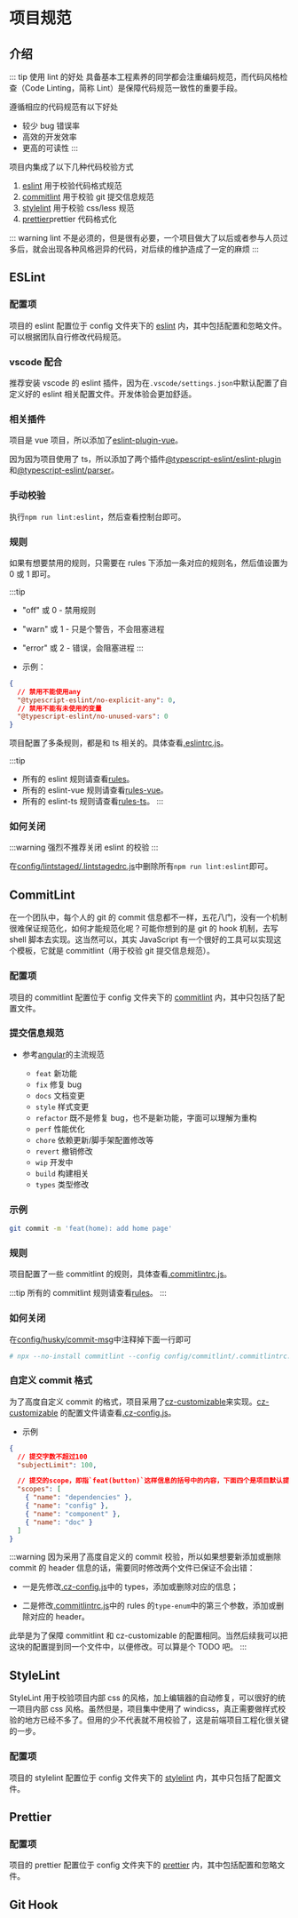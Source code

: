 # 项目规范

## 介绍

::: tip 使用 lint 的好处
具备基本工程素养的同学都会注重编码规范，而代码风格检查（Code Linting，简称 Lint）是保障代码规范一致性的重要手段。

遵循相应的代码规范有以下好处

- 较少 bug 错误率
- 高效的开发效率
- 更高的可读性
  :::

项目内集成了以下几种代码校验方式

1. [eslint][eslint] 用于校验代码格式规范
2. [commitlint][commitlint] 用于校验 git 提交信息规范
3. [stylelint][stylelint] 用于校验 css/less 规范
4. [prettier]prettier 代码格式化

::: warning
lint 不是必须的，但是很有必要，一个项目做大了以后或者参与人员过多后，就会出现各种风格迥异的代码，对后续的维护造成了一定的麻烦
:::

## ESLint

### 配置项

项目的 eslint 配置位于 config 文件夹下的 [eslint](https://github.com/Zhaocl1997/walnut-admin-client/tree/naive-ui/config/eslint) 内，其中包括配置和忽略文件。可以根据团队自行修改代码规范。

### vscode 配合

推荐安装 vscode 的 eslint 插件，因为在`.vscode/settings.json`中默认配置了自定义好的 eslint 相关配置文件。开发体验会更加舒适。

### 相关插件

项目是 vue 项目，所以添加了[eslint-plugin-vue][eslint-plugin-vue]。

因为因为项目使用了 ts，所以添加了两个插件[@typescript-eslint/eslint-plugin](https://www.npmjs.com/package/@typescript-eslint/eslint-plugin)和[@typescript-eslint/parser](https://github.com/typescript-eslint/typescript-eslint/tree/main/packages/parser)。

### 手动校验

执行`npm run lint:eslint`，然后查看控制台即可。

### 规则

如果有想要禁用的规则，只需要在 rules 下添加一条对应的规则名，然后值设置为 0 或 1 即可。

:::tip

- "off" 或 0 - 禁用规则
- "warn" 或 1 - 只是个警告，不会阻塞进程
- "error" 或 2 - 错误，会阻塞进程
  :::

- 示例：

```json
{
  // 禁用不能使用any
  "@typescript-eslint/no-explicit-any": 0,
  // 禁用不能有未使用的变量
  "@typescript-eslint/no-unused-vars": 0
}
```

项目配置了多条规则，都是和 ts 相关的。具体查看[.eslintrc.js][.eslintrc.js]。

:::tip

- 所有的 eslint 规则请查看[rules](https://eslint.org/docs/rules/)。
- 所有的 eslint-vue 规则请查看[rules-vue](https://eslint.vuejs.org/rules/)。
- 所有的 eslint-ts 规则请查看[rules-ts](https://typescript-eslint.io/rules/)。
  :::

### 如何关闭

:::warning
强烈不推荐关闭 eslint 的校验
:::

在[config/lintstaged/.lintstagedrc.js](https://github.com/Zhaocl1997/walnut-admin-client/blob/naive-ui/config/lintstaged/.lintstagedrc.js)中删除所有`npm run lint:eslint`即可。

## CommitLint

在一个团队中，每个人的 git 的 commit 信息都不一样，五花八门，没有一个机制很难保证规范化，如何才能规范化呢？可能你想到的是 git 的 hook 机制，去写 shell 脚本去实现。这当然可以，其实 JavaScript 有一个很好的工具可以实现这个模板，它就是 commitlint（用于校验 git 提交信息规范）。

### 配置项

项目的 commitlint 配置位于 config 文件夹下的 [commitlint](https://github.com/Zhaocl1997/walnut-admin-client/tree/naive-ui/config/commitlint) 内，其中只包括了配置文件。

### 提交信息规范

- 参考[angular](https://github.com/conventional-changelog/conventional-changelog/tree/master/packages/conventional-changelog-angular)的主流规范

  - `feat` 新功能
  - `fix` 修复 bug
  - `docs` 文档变更
  - `style` 样式变更
  - `refactor` 既不是修复 bug，也不是新功能，字面可以理解为重构
  - `perf` 性能优化
  - `chore` 依赖更新/脚手架配置修改等
  - `revert` 撤销修改
  - `wip` 开发中
  - `build` 构建相关
  - `types` 类型修改

### 示例

```bash
git commit -m 'feat(home): add home page'
```

### 规则

项目配置了一些 commitlint 的规则，具体查看[.commitlintrc.js][.commitlintrc.js]。

:::tip
所有的 commitlint 规则请查看[rules](https://commitlint.js.org/#/reference-rules)。
:::

### 如何关闭

在[config/husky/commit-msg](https://github.com/Zhaocl1997/walnut-admin-client/blob/naive-ui/config/husky/commit-msg)中注释掉下面一行即可

```bash
# npx --no-install commitlint --config config/commitlint/.commitlintrc.js --verbose --edit $1
```

### 自定义 commit 格式

为了高度自定义 commit 的格式，项目采用了[cz-customizable][cz-customizable]来实现。[cz-customizable][cz-customizable] 的配置文件请查看[.cz-config.js][.cz-config.js]。

- 示例

```json
{
  // 提交字数不超过100
  "subjectLimit": 100,

  // 提交的scope，即指`feat(button)`这样信息的括号中的内容，下面四个是项目默认提供的scope
  "scopes": [
    { "name": "dependencies" },
    { "name": "config" },
    { "name": "component" },
    { "name": "doc" }
  ]
}
```

:::warning
因为采用了高度自定义的 commit 校验，所以如果想要新添加或删除 commit 的 header 信息的话，需要同时修改两个文件已保证不会出错：

- 一是先修改[.cz-config.js][.cz-config.js]中的 types，添加或删除对应的信息；

- 二是修改[.commitlintrc.js][.commitlintrc.js]中的 rules 的`type-enum`中的第三个参数，添加或删除对应的 header。

此举是为了保障 commitlint 和 cz-customizable 的配置相同。当然后续我可以把这块的配置提到同一个文件中，以便修改。可以算是个 TODO 吧。
:::

## StyleLint

StyleLint 用于校验项目内部 css 的风格，加上编辑器的自动修复，可以很好的统一项目内部 css 风格。虽然但是，项目集中使用了 windicss，真正需要做样式校验的地方已经不多了。但用的少不代表就不用校验了，这是前端项目工程化很关键的一步。

### 配置项

项目的 stylelint 配置位于 config 文件夹下的 [stylelint](https://github.com/Zhaocl1997/walnut-admin-client/tree/naive-ui/config/stylelint) 内，其中只包括了配置文件。

## Prettier

### 配置项

项目的 prettier 配置位于 config 文件夹下的 [prettier](https://github.com/Zhaocl1997/walnut-admin-client/tree/naive-ui/config/prettier) 内，其中包括配置和忽略文件。

## Git Hook

<!-- link -->

[eslint]: https://eslint.org/
[commitlint]: https://commitlint.js.org/
[stylelint]: https://stylelint.io/
[prettier]: https://prettier.io/
[husky]: https://typicode.github.io/husky/#/
[lint-staged]: https://github.com/okonet/lint-staged
[cz-customizable]: https://github.com/leoforfree/cz-customizable
[eslint-plugin-vue]: https://eslint.vuejs.org/
[.cz-config.js]: https://github.com/Zhaocl1997/walnut-admin-client/blob/naive-ui/config/czcustomizable/.cz-config.js
[.eslintrc.js]: https://github.com/Zhaocl1997/walnut-admin-client/blob/naive-ui/config/eslint/.eslintrc.js
[.commitlintrc.js]: https://github.com/Zhaocl1997/walnut-admin-client/blob/naive-ui/config/commitlint/.commitlintrc.js
[.lintstagedrc.js]: https://github.com/Zhaocl1997/walnut-admin-client/blob/naive-ui/config/lintstaged/.lintstagedrc.js
